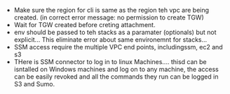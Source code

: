 - Make sure the region for cli is same as the region teh vpc are being created. (in correct error message:  no permission to create TGW)
- Wait for TGW created before creting attachment.
- env should be passed to teh stacks as a paramater (optionals) but not explicit... This eliminate error about same environemnt for stacks...
- SSM access require the multiple VPC end points, includingssm, ec2 and s3
- THere is SSM connector to log in to linux Machines.... thisd can be isntalled on Windows machines and log on to any machine, the access can be easily revoked and all the commands they run can be logged in S3 and Sumo. 